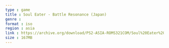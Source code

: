 ```yaml
---
type : game
title : Soul Eater - Battle Resonance (Japan)
genre : 
format : iso
region : asia
link : https://archive.org/download/PS2-ASIA-ROMS321COM/Soul%20Eater%20-%20Battle%20Resonance%20%28Japan%29.7z
size : 167MB
---
```

